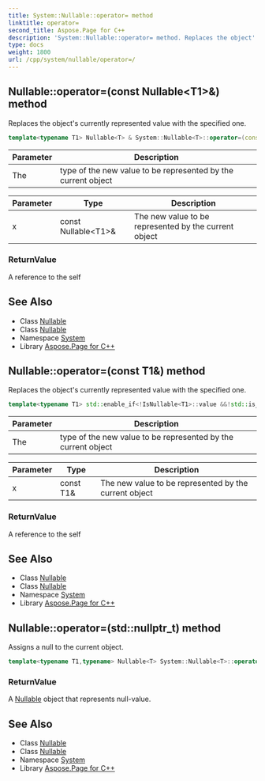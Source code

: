 ```yaml
---
title: System::Nullable::operator= method
linktitle: operator=
second_title: Aspose.Page for C++
description: 'System::Nullable::operator= method. Replaces the object''s currently represented value with the specified one in C++.'
type: docs
weight: 1800
url: /cpp/system/nullable/operator=/
---
```

## Nullable::operator=(const Nullable\<T1\>\&) method


Replaces the object's currently represented value with the specified one.

```cpp
template<typename T1> Nullable<T> & System::Nullable<T>::operator=(const Nullable<T1> &x)
```


| Parameter | Description |
| --- | --- |
| The | type of the new value to be represented by the current object |

| Parameter | Type | Description |
| --- | --- | --- |
| x | const Nullable\<T1\>\& | The new value to be represented by the current object |

### ReturnValue

A reference to the self

## See Also

* Class [Nullable](../)
* Class [Nullable](../)
* Namespace [System](../../)
* Library [Aspose.Page for C++](../../../)
## Nullable::operator=(const T1\&) method


Replaces the object's currently represented value with the specified one.

```cpp
template<typename T1> std::enable_if<!IsNullable<T1>::value &&!std::is_null_pointer<T1>::value, Nullable<T> &>::type System::Nullable<T>::operator=(const T1 &x)
```


| Parameter | Description |
| --- | --- |
| The | type of the new value to be represented by the current object |

| Parameter | Type | Description |
| --- | --- | --- |
| x | const T1\& | The new value to be represented by the current object |

### ReturnValue

A reference to the self

## See Also

* Class [Nullable](../)
* Class [Nullable](../)
* Namespace [System](../../)
* Library [Aspose.Page for C++](../../../)
## Nullable::operator=(std::nullptr_t) method


Assigns a null to the current object.

```cpp
template<typename T1,typename> Nullable<T> System::Nullable<T>::operator=(std::nullptr_t)
```


### ReturnValue

A [Nullable](../) object that represents null-value.

## See Also

* Class [Nullable](../)
* Class [Nullable](../)
* Namespace [System](../../)
* Library [Aspose.Page for C++](../../../)
